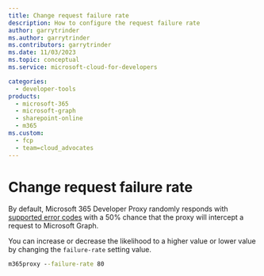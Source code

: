 ```yaml
---
title: Change request failure rate
description: How to configure the request failure rate
author: garrytrinder
ms.author: garrytrinder
ms.contributors: garrytrinder
ms.date: 11/03/2023
ms.topic: conceptual
ms.service: microsoft-cloud-for-developers

categories:
  - developer-tools
products:
  - microsoft-365
  - microsoft-graph
  - sharepoint-online
  - m365
ms.custom:
  - fcp
  - team=cloud_advocates
---
```


# Change request failure rate

By default, Microsoft 365 Developer Proxy randomly responds with [supported error codes](../technical-reference/Supported-HTTP-error-status-codes.md) with a 50% chance that the proxy will intercept a request to Microsoft Graph.

You can increase or decrease the likelihood to a higher value or lower value by changing the `failure-rate` setting value.

```cmd
m365proxy --failure-rate 80
```
